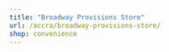 ```yaml
---
title: "Broadway Provisions Store"
url: /accra/broadway-provisions-store/
shop: convenience
---
```

